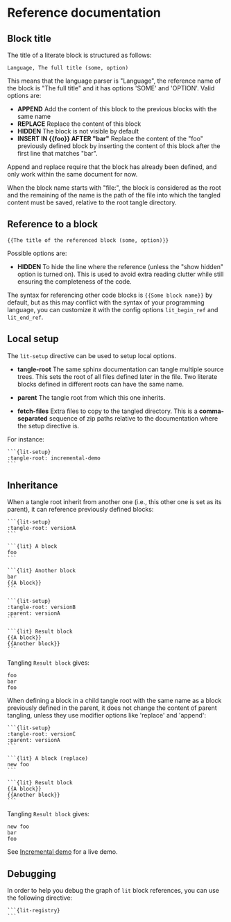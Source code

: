 Reference documentation
=======================

Block title
-----------

The title of a literate block is structured as follows:

```
Language, The full title (some, option)
```

This means that the language parser is "Language", the reference name of the block is "The full title" and it has options 'SOME' and 'OPTION'. Valid options are:

 - **APPEND** Add the content of this block to the previous blocks with the same name
 - **REPLACE** Replace the content of this block
 - **HIDDEN** The block is not visible by default
 - **INSERT IN {{foo}} AFTER "bar"** Replace the content of the "foo" previously defined block by inserting the content of this block after the first line that matches "bar".

Append and replace require that the block has already been defined, and only work within the same document for now.

When the block name starts with "file:", the block is considered as the root
and the remaining of the name is the path of the file into which the tangled
content must be saved, relative to the root tangle directory.

Reference to a block
--------------------

```
{{The title of the referenced block (some, option)}}
```

Possible options are:

 - **HIDDEN** To hide the line where the reference (unless the "show hidden" option is turned on). This is used to avoid extra reading clutter while still ensuring the completeness of the code.

The syntax for referencing other code blocks is `{{Some block name}}` by default, but as this may conflict with the syntax of your programming language, you can customize it with the config options `lit_begin_ref` and `lit_end_ref`.

Local setup
-----------

The `lit-setup` directive can be used to setup local options.

 - **tangle-root** The same sphinx documentation can tangle multiple source trees. This sets the root of all files defined later in the file. Two literate blocks defined in different roots can have the same name.

 - **parent** The tangle root from which this one inherits.

 - **fetch-files** Extra files to copy to the tangled directory. This is a **comma-separated** sequence of zip paths relative to the documentation where the setup directive is.

For instance:

````
```{lit-setup}
:tangle-root: incremental-demo
```
````

Inheritance
-----------

When a tangle root inherit from another one (i.e., this other one is set as its parent), it can reference previously defined blocks:

````
```{lit-setup}
:tangle-root: versionA
```

```{lit} A block
foo
```

```{lit} Another block
bar
{{A block}}
```
````

````
```{lit-setup}
:tangle-root: versionB
:parent: versionA
```

```{lit} Result block
{{A block}}
{{Another block}}
```
````

Tangling `Result block` gives:

```
foo
bar
foo
```

When defining a block in a child tangle root with the same name as a block previously defined in the parent, it does not change the content of parent tangling, unless they use modifier options like 'replace' and 'append':

````
```{lit-setup}
:tangle-root: versionC
:parent: versionA
```

```{lit} A block (replace)
new foo
```

```{lit} Result block
{{A block}}
{{Another block}}
```
````

Tangling `Result block` gives:

```
new foo
bar
foo
```

See [Incremental demo](incremental-demo/index) for a live demo.

Debugging
---------

In order to help you debug the graph of `lit` block references, you can use the following directive:

````
```{lit-registry}
```
````
